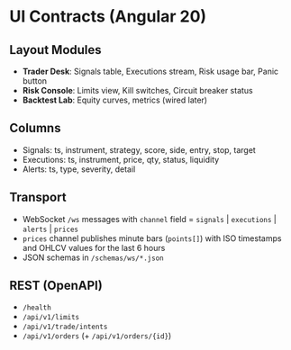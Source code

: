 # UI Contracts (Angular 20)

## Layout Modules

- **Trader Desk**: Signals table, Executions stream, Risk usage bar, Panic button
- **Risk Console**: Limits view, Kill switches, Circuit breaker status
- **Backtest Lab**: Equity curves, metrics (wired later)

## Columns

- Signals: ts, instrument, strategy, score, side, entry, stop, target
- Executions: ts, instrument, price, qty, status, liquidity
- Alerts: ts, type, severity, detail

## Transport

- WebSocket `/ws` messages with `channel` field = `signals` | `executions` | `alerts` | `prices`
- `prices` channel publishes minute bars (`points[]`) with ISO timestamps and OHLCV values for the last 6 hours
- JSON schemas in `/schemas/ws/*.json`

## REST (OpenAPI)

- `/health`
- `/api/v1/limits`
- `/api/v1/trade/intents`
- `/api/v1/orders` (+ `/api/v1/orders/{id}`)
